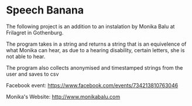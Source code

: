 # Speech Banana 

The following project is an addition to an instalation by Monika Balu at Frilagret in Gothenburg. 

The program takes in a string and returns a string that is an equivelence of what Monika can hear, 
as due to a hearing disability, certain letters, she is not able to hear. 

The program also collects anonymised and timestamped strings from the user and saves to csv

Facebook event: https://www.facebook.com/events/734213810763046


Monika's Website: http://www.monikabalu.com
